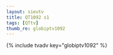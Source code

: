 ```yaml
--- 
layout: sieutv
title: QT1092 s1
tags: [QTtv]
thumb_re: globiptv1092
---
```

{% include tvadv key="globiptv1092" %} 
